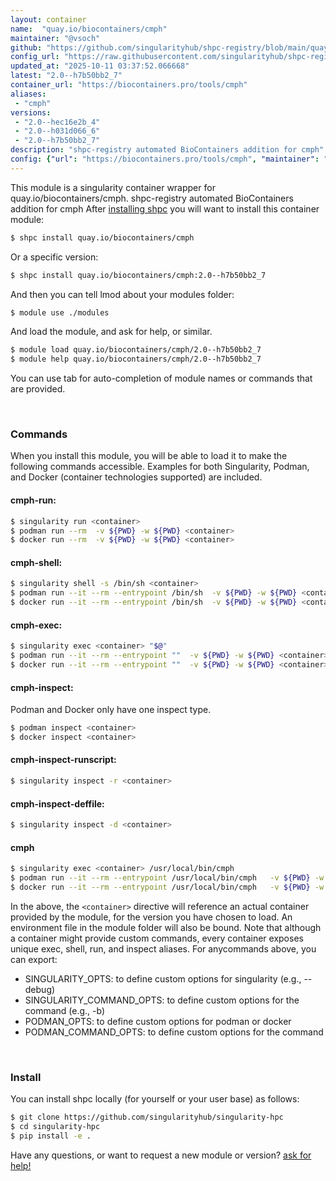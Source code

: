 ```yaml
---
layout: container
name:  "quay.io/biocontainers/cmph"
maintainer: "@vsoch"
github: "https://github.com/singularityhub/shpc-registry/blob/main/quay.io/biocontainers/cmph/container.yaml"
config_url: "https://raw.githubusercontent.com/singularityhub/shpc-registry/main/quay.io/biocontainers/cmph/container.yaml"
updated_at: "2025-10-11 03:37:52.066668"
latest: "2.0--h7b50bb2_7"
container_url: "https://biocontainers.pro/tools/cmph"
aliases:
 - "cmph"
versions:
 - "2.0--hec16e2b_4"
 - "2.0--h031d066_6"
 - "2.0--h7b50bb2_7"
description: "shpc-registry automated BioContainers addition for cmph"
config: {"url": "https://biocontainers.pro/tools/cmph", "maintainer": "@vsoch", "description": "shpc-registry automated BioContainers addition for cmph", "latest": {"2.0--h7b50bb2_7": "sha256:3e285789ac1c6e4522696b7517384639e20851f502ba3287af28a98401143389"}, "tags": {"2.0--hec16e2b_4": "sha256:27d98fd34f53a01049952c0f677cdd0132aa3915d7924673bb1533ce088a3f1b", "2.0--h031d066_6": "sha256:99507504300c0347b4e2647743e002c40a3464d5220e5c7f70c63a44379574da", "2.0--h7b50bb2_7": "sha256:3e285789ac1c6e4522696b7517384639e20851f502ba3287af28a98401143389"}, "docker": "quay.io/biocontainers/cmph", "aliases": {"cmph": "/usr/local/bin/cmph"}}
---
```


This module is a singularity container wrapper for quay.io/biocontainers/cmph.
shpc-registry automated BioContainers addition for cmph
After [installing shpc](#install) you will want to install this container module:


```bash
$ shpc install quay.io/biocontainers/cmph
```

Or a specific version:

```bash
$ shpc install quay.io/biocontainers/cmph:2.0--h7b50bb2_7
```

And then you can tell lmod about your modules folder:

```bash
$ module use ./modules
```

And load the module, and ask for help, or similar.

```bash
$ module load quay.io/biocontainers/cmph/2.0--h7b50bb2_7
$ module help quay.io/biocontainers/cmph/2.0--h7b50bb2_7
```

You can use tab for auto-completion of module names or commands that are provided.

<br>

### Commands

When you install this module, you will be able to load it to make the following commands accessible.
Examples for both Singularity, Podman, and Docker (container technologies supported) are included.

#### cmph-run:

```bash
$ singularity run <container>
$ podman run --rm  -v ${PWD} -w ${PWD} <container>
$ docker run --rm  -v ${PWD} -w ${PWD} <container>
```

#### cmph-shell:

```bash
$ singularity shell -s /bin/sh <container>
$ podman run --it --rm --entrypoint /bin/sh  -v ${PWD} -w ${PWD} <container>
$ docker run --it --rm --entrypoint /bin/sh  -v ${PWD} -w ${PWD} <container>
```

#### cmph-exec:

```bash
$ singularity exec <container> "$@"
$ podman run --it --rm --entrypoint ""  -v ${PWD} -w ${PWD} <container> "$@"
$ docker run --it --rm --entrypoint ""  -v ${PWD} -w ${PWD} <container> "$@"
```

#### cmph-inspect:

Podman and Docker only have one inspect type.

```bash
$ podman inspect <container>
$ docker inspect <container>
```

#### cmph-inspect-runscript:

```bash
$ singularity inspect -r <container>
```

#### cmph-inspect-deffile:

```bash
$ singularity inspect -d <container>
```


#### cmph

```bash
$ singularity exec <container> /usr/local/bin/cmph
$ podman run --it --rm --entrypoint /usr/local/bin/cmph   -v ${PWD} -w ${PWD} <container> -c " $@"
$ docker run --it --rm --entrypoint /usr/local/bin/cmph   -v ${PWD} -w ${PWD} <container> -c " $@"
```



In the above, the `<container>` directive will reference an actual container provided
by the module, for the version you have chosen to load. An environment file in the
module folder will also be bound. Note that although a container
might provide custom commands, every container exposes unique exec, shell, run, and
inspect aliases. For anycommands above, you can export:

 - SINGULARITY_OPTS: to define custom options for singularity (e.g., --debug)
 - SINGULARITY_COMMAND_OPTS: to define custom options for the command (e.g., -b)
 - PODMAN_OPTS: to define custom options for podman or docker
 - PODMAN_COMMAND_OPTS: to define custom options for the command

<br>

### Install

You can install shpc locally (for yourself or your user base) as follows:

```bash
$ git clone https://github.com/singularityhub/singularity-hpc
$ cd singularity-hpc
$ pip install -e .
```

Have any questions, or want to request a new module or version? [ask for help!](https://github.com/singularityhub/singularity-hpc/issues)